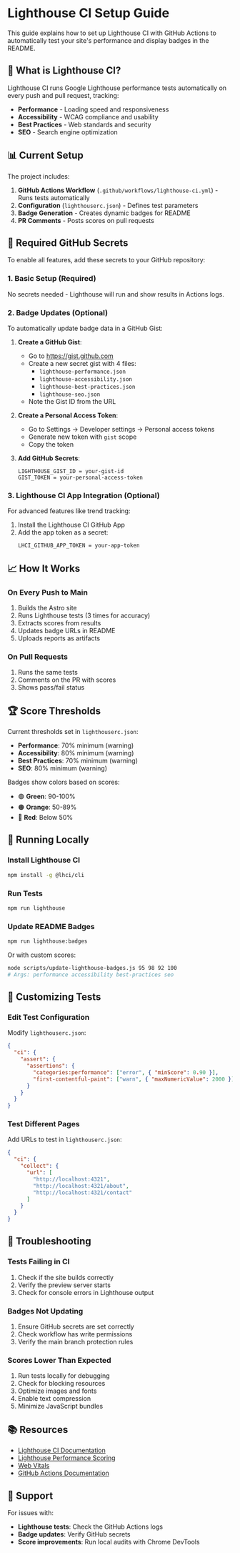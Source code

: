 # Lighthouse CI Setup Guide

This guide explains how to set up Lighthouse CI with GitHub Actions to automatically test your site's performance and display badges in the README.

## 🚦 What is Lighthouse CI?

Lighthouse CI runs Google Lighthouse performance tests automatically on every push and pull request, tracking:
- **Performance** - Loading speed and responsiveness
- **Accessibility** - WCAG compliance and usability
- **Best Practices** - Web standards and security
- **SEO** - Search engine optimization

## 📊 Current Setup

The project includes:
1. **GitHub Actions Workflow** (`.github/workflows/lighthouse-ci.yml`) - Runs tests automatically
2. **Configuration** (`lighthouserc.json`) - Defines test parameters
3. **Badge Generation** - Creates dynamic badges for README
4. **PR Comments** - Posts scores on pull requests

## 🔑 Required GitHub Secrets

To enable all features, add these secrets to your GitHub repository:

### 1. Basic Setup (Required)
No secrets needed - Lighthouse will run and show results in Actions logs.

### 2. Badge Updates (Optional)
To automatically update badge data in a GitHub Gist:

1. **Create a GitHub Gist**:
   - Go to https://gist.github.com
   - Create a new secret gist with 4 files:
     - `lighthouse-performance.json`
     - `lighthouse-accessibility.json`
     - `lighthouse-best-practices.json`
     - `lighthouse-seo.json`
   - Note the Gist ID from the URL

2. **Create a Personal Access Token**:
   - Go to Settings → Developer settings → Personal access tokens
   - Generate new token with `gist` scope
   - Copy the token

3. **Add GitHub Secrets**:
   ```
   LIGHTHOUSE_GIST_ID = your-gist-id
   GIST_TOKEN = your-personal-access-token
   ```

### 3. Lighthouse CI App Integration (Optional)
For advanced features like trend tracking:

1. Install the Lighthouse CI GitHub App
2. Add the app token as a secret:
   ```
   LHCI_GITHUB_APP_TOKEN = your-app-token
   ```

## 📈 How It Works

### On Every Push to Main
1. Builds the Astro site
2. Runs Lighthouse tests (3 times for accuracy)
3. Extracts scores from results
4. Updates badge URLs in README
5. Uploads reports as artifacts

### On Pull Requests
1. Runs the same tests
2. Comments on the PR with scores
3. Shows pass/fail status

## 🏆 Score Thresholds

Current thresholds set in `lighthouserc.json`:
- **Performance**: 70% minimum (warning)
- **Accessibility**: 80% minimum (warning)
- **Best Practices**: 70% minimum (warning)
- **SEO**: 80% minimum (warning)

Badges show colors based on scores:
- 🟢 **Green**: 90-100%
- 🟠 **Orange**: 50-89%
- 🔴 **Red**: Below 50%

## 🎯 Running Locally

### Install Lighthouse CI
```bash
npm install -g @lhci/cli
```

### Run Tests
```bash
npm run lighthouse
```

### Update README Badges
```bash
npm run lighthouse:badges
```

Or with custom scores:
```bash
node scripts/update-lighthouse-badges.js 95 98 92 100
# Args: performance accessibility best-practices seo
```

## 📝 Customizing Tests

### Edit Test Configuration
Modify `lighthouserc.json`:
```json
{
  "ci": {
    "assert": {
      "assertions": {
        "categories:performance": ["error", { "minScore": 0.90 }],
        "first-contentful-paint": ["warn", { "maxNumericValue": 2000 }]
      }
    }
  }
}
```

### Test Different Pages
Add URLs to test in `lighthouserc.json`:
```json
{
  "ci": {
    "collect": {
      "url": [
        "http://localhost:4321",
        "http://localhost:4321/about",
        "http://localhost:4321/contact"
      ]
    }
  }
}
```

## 🔧 Troubleshooting

### Tests Failing in CI
1. Check if the site builds correctly
2. Verify the preview server starts
3. Check for console errors in Lighthouse output

### Badges Not Updating
1. Ensure GitHub secrets are set correctly
2. Check workflow has write permissions
3. Verify the main branch protection rules

### Scores Lower Than Expected
1. Run tests locally for debugging
2. Check for blocking resources
3. Optimize images and fonts
4. Enable text compression
5. Minimize JavaScript bundles

## 📚 Resources

- [Lighthouse CI Documentation](https://github.com/GoogleChrome/lighthouse-ci)
- [Lighthouse Performance Scoring](https://web.dev/performance-scoring/)
- [Web Vitals](https://web.dev/vitals/)
- [GitHub Actions Documentation](https://docs.github.com/en/actions)

## 🤝 Support

For issues with:
- **Lighthouse tests**: Check the GitHub Actions logs
- **Badge updates**: Verify GitHub secrets
- **Score improvements**: Run local audits with Chrome DevTools